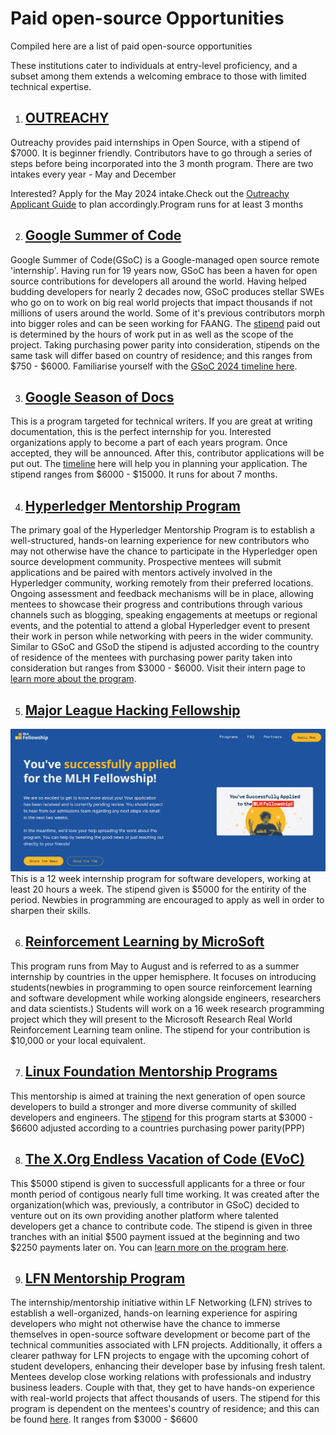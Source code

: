 # Paid open-source Opportunities

Compiled here are a list of paid open-source opportunities


These institutions cater to individuals at entry-level proficiency, and a subset among them extends a welcoming embrace to those with limited technical expertise.

1. ## [OUTREACHY](https://www.outreachy.org/)

Outreachy provides paid internships in Open Source, with a stipend of $7000. It is beginner friendly. 
Contributors have to go through a series of steps before being incorporated into the 3 month program. 
There are two intakes every year - May and December 

Interested? Apply for the May 2024 intake.Check out the [Outreachy Applicant Guide](https://www.outreachy.org/docs/applicant/) to plan accordingly.Program runs for at least 3 months

2. ## [Google Summer of Code](https://buildyourfuture.withgoogle.com/programs/summer-of-code)

Google Summer of Code(GSoC) is a Google-managed open source remote 'internship'. Having run for 19 years now, GSoC has been a haven for open source contributions for developers all around the world. Having helped budding developers for nearly 2 decades now, GSoC produces stellar SWEs who go on to work on big real world projects that impact thousands if not millions of users around the world. Some of it's previous contributors morph into bigger roles and can be seen working for FAANG. The [stipend](https://developers.google.com/open-source/gsoc/help/student-stipends) paid out is determined by the hours of work put in as well as the scope of the project. Taking purchasing power parity into consideration, stipends on the same task will differ based on country of residence; and this ranges from $750 - $6000. Familiarise yourself with the [GSoC 2024 timeline here](https://developers.google.com/open-source/gsoc/timeline). 

3. ## [Google Season of Docs](https://developers.google.com/season-of-docs/docs/get-started)

This is a program targeted for technical writers. If you are great at writing documentation, this is the perfect internship for you. Interested organizations apply to become a part of each years program. Once accepted, they will be announced. After this, contributor applications will be put out. The [timeline](https://developers.google.com/season-of-docs/docs/timeline) here will help you in planning your application. The stipend ranges from $6000 - $15000. It runs for about 7 months.

4. ## [Hyperledger Mentorship Program]()

The primary goal of the Hyperledger Mentorship Program is to establish a well-structured, hands-on learning experience for new contributors who may not otherwise have the chance to participate in the Hyperledger open source development community. Prospective mentees will submit applications and be paired with mentors actively involved in the Hyperledger community, working remotely from their preferred locations. Ongoing assessment and feedback mechanisms will be in place, allowing mentees to showcase their progress and contributions through various channels such as blogging, speaking engagements at meetups or regional events, and the potential to attend a global Hyperledger event to present their work in person while networking with peers in the wider community. Similar to GSoC and GSoD the stipend is adjusted according to the country of residence of the mentees with purchasing power parity taken into consideration but ranges from $3000 - $6000. Visit their intern page to [learn more about the program](https://wiki.hyperledger.org/display/INTERN).

5. ## [Major League Hacking Fellowship](https://fellowship.mlh.io/programs/open-source)

![Success](/media/Screenshot%20from%202024-01-08%2010-01-01.png)
This is a 12 week internship program for software developers, working at least 20 hours a week. The stipend given is $5000 for the entirity of the period. Newbies in programming are encouraged to apply as well in order to sharpen their skills.

6. ## [Reinforcement Learning by MicroSoft](https://www.microsoft.com/en-us/research/academic-program/rl-open-source-fest/)

This program runs from May to August and is referred to as a summer internship by countries in the upper hemisphere. It focuses on introducing students(newbies in programming to open source reinforcement learning and software development while working alongside engineers, researchers and data scientists.) Students will work on a 16 week research programming project which they will present to the Microsoft Research Real World Reinforcement Learning team online. The stipend for your contribution is $10,000 or your local equivalent. 

7. ## [Linux Foundation Mentorship Programs](https://lfx.linuxfoundation.org/tools/mentorship/)

This mentorship is aimed at training the next generation of open source developers to build a stronger and more diverse community of skilled developers and engineers. The [stipend](https://docs.linuxfoundation.org/lfx/mentorship/mentee-stipends) for this program starts at $3000 - $6600 adjusted according to a countries purchasing power parity(PPP)

8. ## [The X.Org Endless Vacation of Code (EVoC)](https://www.x.org/wiki/XorgEVoC/)

This $5000 stipend is given to successfull applicants for a three or four month period of contigous nearly full time working. It was created after the organization(which was, previously, a contributor in GSoC) decided to venture out on its own providing another platform where talented developers get a chance to contribute code. 
The stipend is given in three tranches with an initial $500 payment issued at the beginning and two $2250 payments later on. You can [learn more on the program here](https://www.x.org/wiki/XorgEVoC/).

9. ## [LFN Mentorship Program](https://wiki.lfnetworking.org/display/LN/LFN+Mentorship+Program)

The internship/mentorship initiative within LF Networking (LFN) strives to establish a well-organized, hands-on learning experience for aspiring developers who might not otherwise have the chance to immerse themselves in open-source software development or become part of the technical communities associated with LFN projects. Additionally, it offers a clearer pathway for LFN projects to engage with the upcoming cohort of student developers, enhancing their developer base by infusing fresh talent. Mentees develop close working relations with professionals and industry business leaders. Couple with that, they get to have hands-on experience with real-world projects that affect thousands of users. The stipend for this program is dependent on the mentees's country of residence; and this can be found [here](https://docs.linuxfoundation.org/lfx/mentorship/mentee-stipends/total-stipend-amount). It ranges from $3000 - $6600
